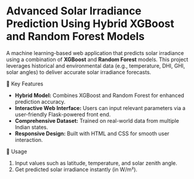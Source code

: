 # Advanced Solar Irradiance Prediction Using Hybrid XGBoost and Random Forest Models
A machine learning-based web application that predicts solar irradiance using a combination of **XGBoost** and **Random Forest** models. This project leverages historical and environmental data (e.g., temperature, DHI, GHI, solar angles) to deliver accurate solar irradiance forecasts.

📌 Key Features
- **Hybrid Model:** Combines XGBoost and Random Forest for enhanced prediction accuracy.
- **Interactive Web Interface:** Users can input relevant parameters via a user-friendly Flask-powered front end.
- **Comprehensive Dataset:** Trained on real-world data from multiple Indian states.
- **Responsive Design:** Built with HTML and CSS for smooth user interaction.
  
🚀 Usage
1. Input values such as latitude, temperature, and solar zenith angle.
2. Get predicted solar irradiance instantly (in W/m²).
